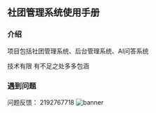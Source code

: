 ## 社团管理系统使用手册


### 介绍
项目包括社团管理系统、后台管理系统、AI问答系统

技术有限 有不足之处多多包涵

### 遇到问题
问题反馈： 2192767718
![banner](./MarkDown/img/banner1.jpg)